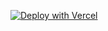 [![Deploy with Vercel](https://vercel.com/button)](https://vercel.com/new/clone?repository-url=https://github.com/gustavo89587/oka-mp-starter&project-name=oka-mp-starter&repository-name=oka-mp-starter)
